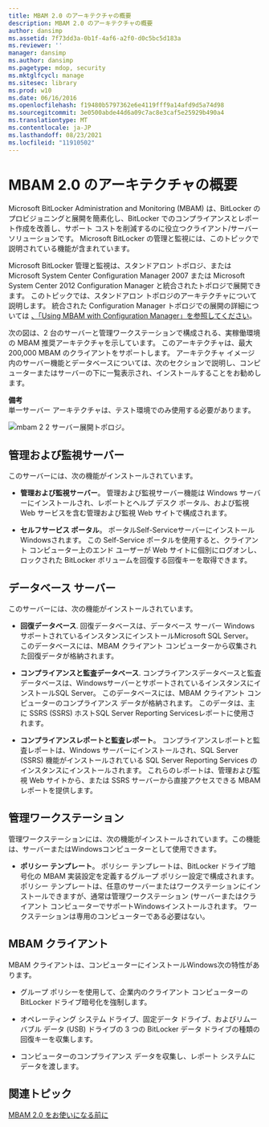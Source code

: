 ```yaml
---
title: MBAM 2.0 のアーキテクチャの概要
description: MBAM 2.0 のアーキテクチャの概要
author: dansimp
ms.assetid: 7f73dd3a-0b1f-4af6-a2f0-d0c5bc5d183a
ms.reviewer: ''
manager: dansimp
ms.author: dansimp
ms.pagetype: mdop, security
ms.mktglfcycl: manage
ms.sitesec: library
ms.prod: w10
ms.date: 06/16/2016
ms.openlocfilehash: f19480b5797362e6e4119fff9a14afd9d5a74d98
ms.sourcegitcommit: 3e0500abde44d6a09c7ac8e3caf5e25929b490a4
ms.translationtype: MT
ms.contentlocale: ja-JP
ms.lasthandoff: 08/23/2021
ms.locfileid: "11910502"
---
```

# <a name="high-level-architecture-for-mbam-20"></a>MBAM 2.0 のアーキテクチャの概要


Microsoft BitLocker Administration and Monitoring (MBAM) は、BitLocker のプロビジョニングと展開を簡素化し、BitLocker でのコンプライアンスとレポート作成を改善し、サポート コストを削減するのに役立つクライアント/サーバー ソリューションです。 Microsoft BitLocker の管理と監視には、このトピックで説明されている機能が含まれています。

Microsoft BitLocker 管理と監視は、スタンドアロン トポロジ、または Microsoft System Center Configuration Manager 2007 または Microsoft System Center 2012 Configuration Manager と統合されたトポロジで展開できます。 このトピックでは、スタンドアロン トポロジのアーキテクチャについて説明します。 統合された Configuration Manager トポロジでの展開の詳細については [、「Using MBAM with Configuration Manager」を参照してください](using-mbam-with-configuration-manager.md)。

次の図は、2 台のサーバーと管理ワークステーションで構成される、実稼働環境の MBAM 推奨アーキテクチャを示しています。 このアーキテクチャは、最大 200,000 MBAM のクライアントをサポートします。 アーキテクチャ イメージ内のサーバー機能とデータベースについては、次のセクションで説明し、コンピューターまたはサーバーの下に一覧表示され、インストールすることをお勧めします。

**備考**  
単一サーバー アーキテクチャは、テスト環境でのみ使用する必要があります。

 

![mbam 2 2 サーバー展開トポロジ。](images/mbam2-3-servers.gif)

## <a name="administration-and-monitoring-server"></a>管理および監視サーバー


このサーバーには、次の機能がインストールされています。

-   **管理および監視サーバー**。 管理および監視サーバー機能は Windows サーバーにインストールされ、レポートとヘルプ デスク ポータル、および監視 Web サービスを含む管理および監視 Web サイトで構成されます。

-   **セルフサービス ポータル**。 ポータルSelf-ServiceサーバーにインストールWindowsされます。 この Self-Service ポータルを使用すると、クライアント コンピューター上のエンド ユーザーが Web サイトに個別にログオンし、ロックされた BitLocker ボリュームを回復する回復キーを取得できます。

## <a name="database-server"></a>データベース サーバー


このサーバーには、次の機能がインストールされています。

-   **回復データベース**. 回復データベースは、データベース サーバー WindowsサポートされているインスタンスにインストールMicrosoft SQL Server。 このデータベースには、MBAM クライアント コンピューターから収集された回復データが格納されます。

-   **コンプライアンスと監査データベース**. コンプライアンスデータベースと監査データベースは、WindowsサーバーとサポートされているインスタンスにインストールSQL Server。 このデータベースには、MBAM クライアント コンピューターのコンプライアンス データが格納されます。 このデータは、主に SSRS (SSRS) ホストSQL Server Reporting Servicesレポートに使用されます。

-   **コンプライアンスレポートと監査レポート**。 コンプライアンスレポートと監査レポートは、Windows サーバーにインストールされ、SQL Server (SSRS) 機能がインストールされている SQL Server Reporting Services のインスタンスにインストールされます。 これらのレポートは、管理および監視 Web サイトから、または SSRS サーバーから直接アクセスできる MBAM レポートを提供します。

## <a name="management-workstation"></a>管理ワークステーション


管理ワークステーションには、次の機能がインストールされています。この機能は、サーバーまたはWindowsコンピューターとして使用できます。

-   **ポリシー テンプレート**。 ポリシー テンプレートは、BitLocker ドライブ暗号化の MBAM 実装設定を定義するグループ ポリシー設定で構成されます。 ポリシー テンプレートは、任意のサーバーまたはワークステーションにインストールできますが、通常は管理ワークステーション (サーバーまたはクライアント コンピューターでサポートWindowsインストールされます。 ワークステーションは専用のコンピューターである必要はない。

## <a name="mbam-client"></a><a href="" id="---------mbam-client"></a> MBAM クライアント


MBAM クライアントは、コンピューターにインストールWindows次の特性があります。

-   グループ ポリシーを使用して、企業内のクライアント コンピューターの BitLocker ドライブ暗号化を強制します。

-   オペレーティング システム ドライブ、固定データ ドライブ、およびリムーバブル データ (USB) ドライブの 3 つの BitLocker データ ドライブの種類の回復キーを収集します。

-   コンピューターのコンプライアンス データを収集し、レポート システムにデータを渡します。

## <a name="related-topics"></a>関連トピック


[MBAM 2.0 をお使いになる前に](getting-started-with-mbam-20-mbam-2.md)

 

 





